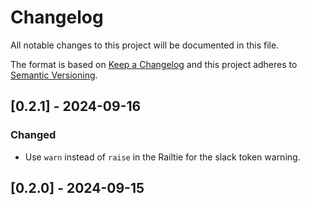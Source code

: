 # Changelog

All notable changes to this project will be documented in this file.

The format is based on [Keep a Changelog](http://keepachangelog.com/)
and this project adheres to [Semantic Versioning](http://semver.org/).

## [0.2.1] - 2024-09-16

### Changed

- Use `warn` instead of `raise` in the Railtie for the slack token warning.

## [0.2.0] - 2024-09-15
